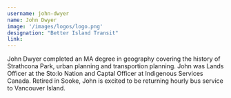 ```yaml
---
username: john-dwyer
name: John Dwyer
image: '/images/logos/logo.png'
designation: "Better Island Transit"
link: 
---
```


John Dwyer completed an MA degree in geography covering the history of Strathcona Park, urban planning and transportion planning. John was Lands Officer at the Sto:lo Nation and Captal Officer at Indigenous Services Canada. Retired in Sooke, John is excited to be returning hourly bus service to Vancouver Island.